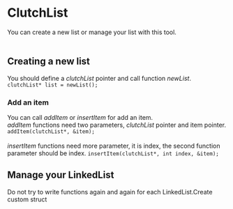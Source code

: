 # ClutchList
You can create a new list or manage your list with this tool.<br/><br/>
## Creating a new list
You should define a *clutchList* pointer and call function *newList*.<br/>
`clutchList* list = newList();`


### Add an item
You can call *addItem* or *insertItem* for add an item.<br/>
*addItem* functions need two parameters, *clutchList* pointer and item pointer.<br/>
`addItem(clutchList*, &item);`<br/><br/>
*insertItem* functions need more parameter, it is index, the second function parameter should be index.
`insertItem(clutchList*, int index, &item);`

## Manage your LinkedList
Do not try to write functions again and again for each LinkedList.Create custom struct 
